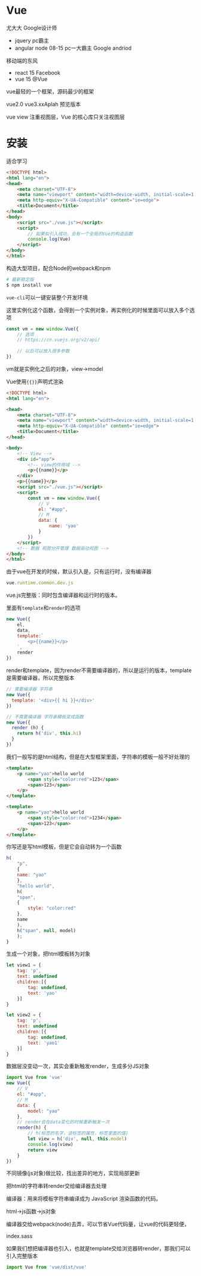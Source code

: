 # Vue

尤大大 Google设计师

- jquery pc霸主
- angular node 08-15 pc一大霸主 Google andriod

移动端的东风

- react 15 Facebook
- vue 15 @Vue

vue最轻的一个框架，源码最少的框架

vue2.0 vue3.xxAplah 预览版本

vue view 注重视图层，Vue 的核心库只关注视图层

# 安装

适合学习
```html
<!DOCTYPE html>
<html lang="en">
<head>
    <meta charset="UTF-8">
    <meta name="viewport" content="width=device-width, initial-scale=1.0">
    <meta http-equiv="X-UA-Compatible" content="ie=edge">
    <title>Document</title>
</head>
<body>
    <script src="./vue.js"></script>
    <script>
        // 如果拟引入成功，会有一个全局的Vue的构造函数
        console.log(Vue)
    </script>
</body>
</html>
```
构造大型项目，配合Node的webpack和npm
```bash
# 最新稳定版
$ npm install vue
```
`vue-cli`可以一键安装整个开发环境

这里实例化这个函数，会得到一个实例对象，再实例化的时候里面可以放入多个选项
```js
const vm = new window.Vue({
    // 选项
    // https://cn.vuejs.org/v2/api/
    
    // 以后可以放入很多参数
})
```
vm就是实例化之后的对象，view->model

Vue使用`{{}}`声明式渲染
```html
<!DOCTYPE html>
<html lang="en">

<head>
    <meta charset="UTF-8">
    <meta name="viewport" content="width=device-width, initial-scale=1.0">
    <meta http-equiv="X-UA-Compatible" content="ie=edge">
    <title>Document</title>
</head>

<body>
    <!-- View -->
    <div id="app">
        <!-- view的作用域 -->
        <p>{{name}}</p>
    </div>
    <p>{{name}}</p>
    <script src="./vue.js"></script>
    <script>
        const vm = new window.Vue({
            // V
            el: "#app",
            // M
            data: {
                name: 'yao'
            }
        })
    </script>
    <!-- 数据 视图分开管理 数据驱动视图 -->
</body>
</html>
```

由于vue在开发的时候，默认引入是，只有运行时，没有编译器
```js
vue.runtime.common.dev.js
```
vue.js完整版：同时包含编译器和运行时的版本。

里面有`template`和`render`的选项
```js
new Vue({
    el,
    data,
    template:`
        <p>{{name}}</p>
    `,
    render
})
```
render和template，因为render不需要编译器的，所以是运行的版本，template是需要编译器，所以完整版本
```js
// 需要编译器 字符串
new Vue({
  template: '<div>{{ hi }}</div>'
})

// 不需要编译器 字符串模板变成函数
new Vue({
  render (h) {
    return h('div', this.hi)
  }
})
```
我们一般写的是html结构，但是在大型框架里面，字符串的模板一般不好处理的
```html
<template>
    <p name="yao">hello world
        <span style="color:red">123</span>
        <span>123</span>
    </p>
</template>

<template>
    <p name="yao">hello world
        <span style="color:red">1234</span>
        <span>123</span>
    </p>
</template>
```
你写还是写html模板，但是它会自动转为一个函数
```js
h(
    "p",
    {
    name: "yao"
    },
    "hello world",
    h(
    "span",
    {
        style: "color:red"
    },
    name
    ),
    h("span", null, model)
    );
}
```
生成一个对象，把html模板转为对象
```js
let view1 = {
    tag: 'p',
    text: undefined
    children:[{
        tag: undefined,
        text: 'yao'
    }]
}

let view2 = {
    tag: 'p',
    text: undefined
    children:[{
        tag: undefined,
        text: 'yao1'
    }]
}
```
数据层没变动一次，其实会重新触发render，生成多分JS对象
```js
import Vue from 'vue'
new Vue({
    // V
    el: "#app",
    // M
    data: {
        model: "yao"
    },
    // render会在data变化的时候重新触发一次
    render(h) {
        // h(标签的名字，该标签的属性，标签里面的值)
        let view = h('div', null, this.model)
        console.log(view)
        return view
    }
})
```
不同镜像(js对象)做比较，找出差异的地方，实现局部更新

把html的字符串转render交给编译器去处理

编译器：用来将模板字符串编译成为 JavaScript 渲染函数的代码。

html->js函数->js对象

编译器交给webpack(node)去弄，可以节省Vue代码量，让vue的代码更轻便，


index.sass

如果我们想把编译器也引入，也就是template交给浏览器转render，那我们可以引入完整版本
```js
import Vue from 'vue/dist/vue'
```